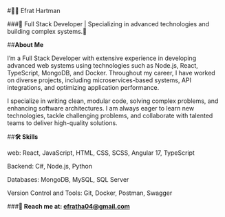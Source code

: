 #👩‍💻 Efrat Hartman

###🌟 Full Stack Developer | Specializing in advanced technologies and building complex systems.🌟

##**About Me**

I’m a Full Stack Developer with extensive experience in developing advanced web systems using technologies such as Node.js, React, TypeScript, MongoDB, and Docker. Throughout my career, I have worked on diverse projects, including microservices-based systems, API integrations, and optimizing application performance.

I specialize in writing clean, modular code, solving complex problems, and enhancing software architectures. I am always eager to learn new technologies, tackle challenging problems, and collaborate with talented teams to deliver high-quality solutions.

##**🛠 Skills**

web: React, JavaScript, HTML, CSS, SCSS, Angular 17, TypeScript 

Backend: C#, Node.js, Python

Databases: MongoDB, MySQL, SQL Server

Version Control and Tools: Git, Docker, Postman, Swagger


###**📧 Reach me at: efratha04@gmail.com**
